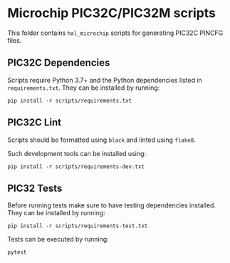 # Microchip PIC32C/PIC32M scripts

This folder contains `hal_microchip` scripts for generating PIC32C PINCFG files.

## PIC32C Dependencies

Scripts require Python 3.7+ and the Python dependencies listed in
`requirements.txt`. They can be installed by running:

```
pip install -r scripts/requirements.txt
```

## PIC32C Lint

Scripts should be formatted using `black` and linted using `flake8`.

Such development tools can be installed using:

```
pip install -r scripts/requirements-dev.txt
```

## PIC32 Tests

Before running tests make sure to have testing dependencies installed. They
can be installed by running:

```
pip install -r scripts/requirements-test.txt
```

Tests can be executed by running:

```
pytest
```
